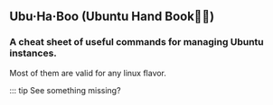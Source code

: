 ## Ubu·Ha·Boo (Ubuntu Hand Book:vulcan_salute::orange_book:)

### A cheat sheet of useful commands for managing Ubuntu instances.

Most of them are valid for any linux flavor.

::: tip
See something missing?